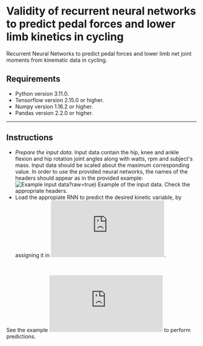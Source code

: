 # Validity of recurrent neural networks to predict pedal forces and lower limb kinetics in cycling

<p align="center">

Recurrent Neural Networks to predict pedal forces and lower limb net joint moments from kinematic data in cycling.

## Requirements

- Python version 3.11.0.
- Tensorflow version 2.15.0 or higher.
- Numpy version 1.16.2 or higher.
- Pandas version 2.2.0 or higher.

---

## Instructions

- *Prepare the input data*. Input data contain the hip, knee and ankle flexion and hip rotation joint angles along with watts, rpm and subject's mass. Input data should be scaled about the maximum corresponding value. In order to use the provided neural networks, the names of the headers should appear as in the provided example:
![Example input data](https://github.com/JuanCS96/Cycling_Biomechanics_ANN/tree/main/img/image1.png)?raw=true)
Example of the input data. Check the appropriate headers.
- Load the appropiate RNN to predict the desired kinetic variable, by assigning it in ![this line](https://github.com/JuanCS96/Cycling_Biomechanics_ANN/blob/00809c9a00ef79d77af58babbec76bcae987d142/RNN_cycling_predictions.py#L8).

<br>

See the example ![Python code](https://github.com/JuanCS96/Cycling_Biomechanics_ANN/blob/main/RNN_cycling_predictions.py) to perform predictions.
